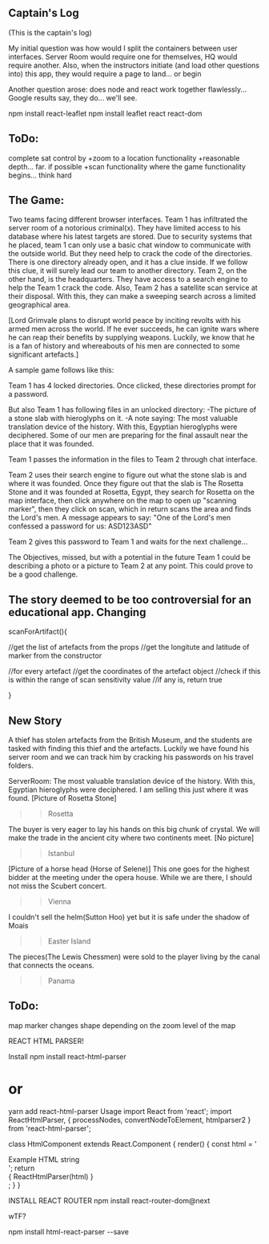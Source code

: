 ## Captain's Log

(This is the captain's log)

My initial question was how would I split the containers between user interfaces.
Server Room would require one for themselves, HQ would require another. Also, when the instructors initiate (and load other questions into) this app, they would require a page to land... or begin

Another question arose: does node and react work together flawlessly... Google results say, they do... we'll see.

npm install react-leaflet
npm install leaflet react react-dom

## ToDo:
complete sat control by
+zoom to a location functionality
+reasonable depth... far. if possible
+scan functionality
  where the game functionality begins... think hard

## The Game:
Two teams facing different browser interfaces.
Team 1 has infiltrated the server room of a notorious criminal(x). They have limited access to his database where his latest targets are stored. Due to security systems that he placed, team 1 can only use a basic chat window to communicate with the outside world. But they need help to crack the code of the directories. There is one directory already open, and it has a clue inside. If we follow this clue, it will surely lead our team to another directory.
Team 2, on the other hand, is the headquarters. They have access to a search engine to help the Team 1 crack the code. Also, Team 2 has a satellite scan service at their disposal. With this, they can make a sweeping search across a limited geographical area.

[Lord Grimvale plans to disrupt world peace by inciting revolts with his armed men across the world. If he ever succeeds, he can ignite wars where he can reap their benefits by supplying weapons. Luckily, we know that he is a fan of history and whereabouts of his men are connected to some significant artefacts.]

A sample game follows like this:

Team 1 has 4 locked directories. Once clicked, these directories prompt for a password.

But also Team 1 has following files in an unlocked directory:
-The picture of a stone slab with hieroglyphs on it.
-A note saying:
The most valuable translation device of the history. With this, Egyptian hieroglyphs were deciphered. Some of our men are preparing for the final assault near the place that it was founded.

Team 1 passes the information in the files to Team 2 through chat interface.

Team 2 uses their search engine to figure out what the stone slab is and where it was founded. Once they figure out that the slab is The Rosetta Stone and it was founded at Rosetta, Egypt, they search for Rosetta on the map interface, then click anywhere on the map to open up "scanning marker", then they click on scan, which in return scans the area and finds the Lord's men.
A message appears to say: "One of the Lord's men confessed a password for us: ASD123ASD"

Team 2 gives this password to Team 1 and waits for the next challenge...

The Objectives, missed, but with a potential in the future
Team 1 could be describing a photo or a picture to Team 2 at any point. This could prove to be a good challenge.

## The story deemed to be too controversial for an educational app. Changing

scanForArtifact(){

  //get the list of artefacts from the props
  //get the longitute and latitude of marker from the constructor

  //for every artefact
    //get the coordinates of the artefact object
    //check if this is within the range of scan sensitivity value
    //if any is, return true

}

## New Story
A thief has stolen artefacts from the British Museum, and the students are tasked with finding this thief and the artefacts.
Luckily we have found his server room and we can track him by cracking his passwords on his travel folders.

ServerRoom:
The most valuable translation device of the history. With this, Egyptian hieroglyphs were deciphered. I am selling this just where it was found. [Picture of Rosetta Stone]
>>Rosetta

The buyer is very eager to lay his hands on this big chunk of crystal. We will make the trade in the ancient city where two continents meet.
[No picture]
>>Istanbul

[Picture of a horse head (Horse of Selene)] This one goes for the highest bidder at the meeting under the opera house. While we are there, I should not miss the Scubert concert.
>>Vienna

I couldn't sell the helm(Sutton Hoo) yet but it is safe under the shadow of Moais
>> Easter Island

The pieces(The Lewis Chessmen) were sold to the player living by the canal that connects the oceans.
>> Panama

## ToDo:
  map marker changes shape depending on the zoom level of the map


REACT HTML PARSER!

Install
npm install react-html-parser
# or
yarn add react-html-parser
Usage
import React from 'react';
import ReactHtmlParser, { processNodes, convertNodeToElement, htmlparser2 } from 'react-html-parser';

class HtmlComponent extends React.Component {
  render() {
    const html = '<div>Example HTML string</div>';
    return <div>{ ReactHtmlParser(html) }</div>;
  }
}



INSTALL REACT ROUTER
npm install react-router-dom@next

wTF?

npm install html-react-parser --save

